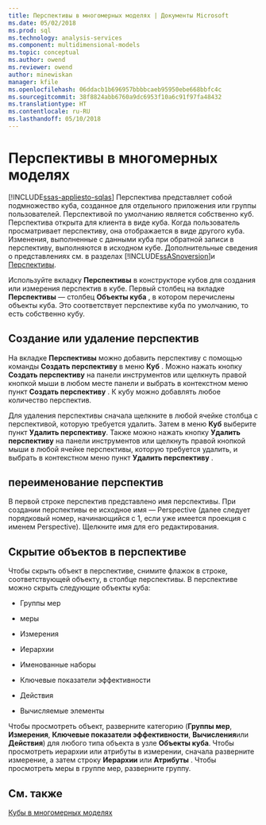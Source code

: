 ```yaml
---
title: Перспективы в многомерных моделях | Документы Microsoft
ms.date: 05/02/2018
ms.prod: sql
ms.technology: analysis-services
ms.component: multidimensional-models
ms.topic: conceptual
ms.author: owend
ms.reviewer: owend
author: minewiskan
manager: kfile
ms.openlocfilehash: 06ddacb1b696957bbbbcaeb95950ebe668bbfc4c
ms.sourcegitcommit: 38f8824abb6760a9dc6953f10a6c91f97fa48432
ms.translationtype: HT
ms.contentlocale: ru-RU
ms.lasthandoff: 05/10/2018
---
```

# <a name="perspectives-in-multidimensional-models"></a>Перспективы в многомерных моделях
[!INCLUDE[ssas-appliesto-sqlas](../../includes/ssas-appliesto-sqlas.md)]
  Перспектива представляет собой подмножество куба, созданное для отдельного приложения или группы пользователей. Перспективой по умолчанию является собственно куб. Перспектива открыта для клиента в виде куба. Когда пользователь просматривает перспективу, она отображается в виде другого куба. Изменения, выполненные с данными куба при обратной записи в перспективу, выполняются в исходном кубе. Дополнительные сведения о представлениях см. в разделах [!INCLUDE[ssASnoversion](../../includes/ssasnoversion-md.md)]и [Перспективы](../../analysis-services/multidimensional-models-olap-logical-cube-objects/perspectives.md).  
  
 Используйте вкладку **Перспективы** в конструкторе кубов для создания или измерения перспектив в кубе. Первый столбец на вкладке **Перспективы** — столбец **Объекты куба** , в котором перечислены объекты куба. Это соответствует перспективе куба по умолчанию, то есть собственно кубу.  
  
## <a name="creating-or-deleting-perspectives"></a>Создание или удаление перспектив  
 На вкладке **Перспективы** можно добавить перспективу с помощью команды **Создать перспективу** в меню **Куб** . Можно нажать кнопку **Создать перспективу** на панели инструментов или щелкнуть правой кнопкой мыши в любом месте панели и выбрать в контекстном меню пункт **Создать перспективу** . К кубу можно добавлять любое количество перспектив.  
  
 Для удаления перспективы сначала щелкните в любой ячейке столбца с перспективой, которую требуется удалить. Затем в меню **Куб** выберите пункт **Удалить перспективу**. Также можно нажать кнопку **Удалить перспективу** на панели инструментов или щелкнуть правой кнопкой мыши в любой ячейке перспективы, которую требуется удалить, и выбрать в контекстном меню пункт **Удалить перспективу** .  
  
## <a name="renaming-perspectives"></a>переименование перспектив  
 В первой строке перспектив представлено имя перспективы. При создании перспективы ее исходное имя — Perspective (далее следует порядковый номер, начинающийся с 1, если уже имеется проекция с именем Perspective). Щелкните имя для его редактирования.  
  
## <a name="hiding-objects-from-a-perspective"></a>Скрытие объектов в перспективе  
 Чтобы скрыть объект в перспективе, снимите флажок в строке, соответствующей объекту, в столбце перспективы. В перспективе можно скрыть следующие объекты куба:  
  
-   Группы мер  
  
-   меры  
  
-   Измерения  
  
-   Иерархии  
  
-   Именованные наборы  
  
-   Ключевые показатели эффективности  
  
-   Действия  
  
-   Вычисляемые элементы  
  
 Чтобы просмотреть объект, разверните категорию (**Группы мер**, **Измерения**, **Ключевые показатели эффективности**, **Вычисления**или **Действия**) для любого типа объекта в узле **Объекты куба**. Чтобы просмотреть иерархии или атрибуты в измерении, сначала разверните измерение, а затем строку **Иерархии** или **Атрибуты** . Чтобы просмотреть меры в группе мер, разверните группу.  
  
## <a name="see-also"></a>См. также  
 [Кубы в многомерных моделях](../../analysis-services/multidimensional-models/cubes-in-multidimensional-models.md)  
  
  

